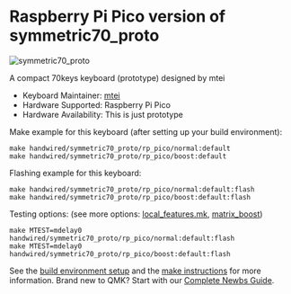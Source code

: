 #  Raspberry Pi Pico version of symmetric70_proto

![symmetric70_proto](https://user-images.githubusercontent.com/2170248/201344543-9499fa47-40f6-40fe-8e4d-aa274a7c9935.png)

A compact 70keys keyboard (prototype) designed by mtei

* Keyboard Maintainer: [mtei](https://github.com/mtei)
* Hardware Supported: Raspberry Pi Pico
* Hardware Availability: This is just prototype

Make example for this keyboard (after setting up your build environment):

    make handwired/symmetric70_proto/rp_pico/normal:default
    make handwired/symmetric70_proto/rp_pico/boost:default

Flashing example for this keyboard:

    make handwired/symmetric70_proto/rp_pico/normal:default:flash
    make handwired/symmetric70_proto/rp_pico/boost:default:flash

Testing options: (see more options: [local_features.mk](../local_features.mk), [matrix_boost](../matrix_boost/readme.md))

    make MTEST=mdelay0 handwired/symmetric70_proto/rp_pico/normal:default:flash
    make MTEST=mdelay0 handwired/symmetric70_proto/rp_pico/boost:default:flash

See the [build environment setup](https://docs.qmk.fm/#/getting_started_build_tools) and the [make instructions](https://docs.qmk.fm/#/getting_started_make_guide) for more information. Brand new to QMK? Start with our [Complete Newbs Guide](https://docs.qmk.fm/#/newbs).
